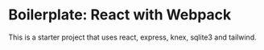 # Boilerplate: React with Webpack
This is a starter project that uses react, express, knex, sqlite3 and tailwind.
